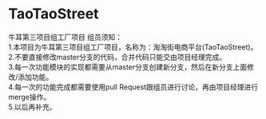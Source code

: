 # TaoTaoStreet
牛耳第三项目组工厂项目
组员须知：<br>
1.本项目为牛耳第三项目组工厂项目，名称为：淘淘街电商平台(TaoTaoStreet)。<br>
2.不要直接修改master分支的代码，合并代码只能交由项目经理完成。<br>
3.每一次功能模块的实现都需要从master分支创建新分支，然后在新分支上面修改/添加功能。<br>
4.每一次的功能完成都需要使用pull Request跟组员进行讨论，再由项目经理进行merge操作。<br>
5.以后再补充。<br>
